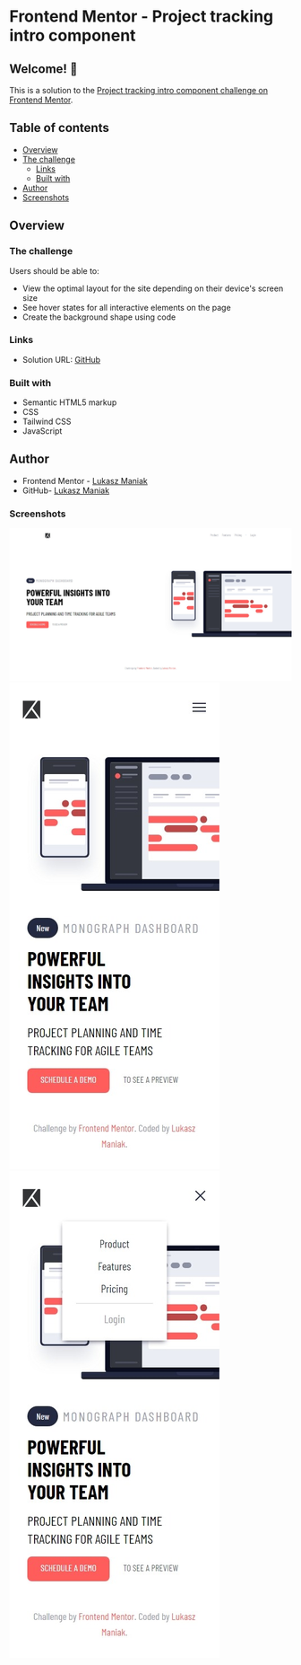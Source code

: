 # Frontend Mentor - Project tracking intro component

## Welcome! 👋

This is a solution to the [Project tracking intro component challenge on Frontend Mentor](https://www.frontendmentor.io/challenges/project-tracking-intro-component-5d289097500fcb331a67d80e).

## Table of contents

- [Overview](#overview)
- [The challenge](#the-challenge)
  - [Links](#links)
  - [Built with](#built-with)
- [Author](#author)
- [Screenshots](#screenshot)

## Overview

### The challenge

Users should be able to:

- View the optimal layout for the site depending on their device's screen size
- See hover states for all interactive elements on the page
- Create the background shape using code

### Links

- Solution URL: [GitHub](https://github.com/LukaszManiak/FrontendMentor-Project-tracking-intro-component)
<!-- - Live Site URL: [Netlify](https://bookmarklanding-lukas.netlify.app/) -->

### Built with

- Semantic HTML5 markup
- CSS
- Tailwind CSS
- JavaScript

## Author

- Frontend Mentor - [Lukasz Maniak](https://www.frontendmentor.io/profile/Mejniak)
- GitHub- [Lukasz Maniak](https://github.com/Mejniak)

### Screenshots

![Screenshot 1](/screenshots/screen2.jpeg?raw=true "Screenshot 1 (desktop)")
![Screenshot 2](/screenshots/screen1.jpeg?raw=true "Screenshot 2 (mobile)")
![Screenshot 4](/screenshots/screen3.jpeg?raw=true "Screenshot 3 (mobile active)")
